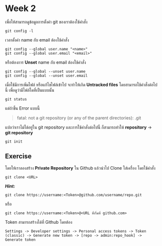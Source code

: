 # Week 2
เพื่อให้สามารถดูข้อมูลการตั้งค่า git ของเราต้องใช้คำสั่ง
```
git config -l
```
เวลาตั้งค่า name กับ email ต้องใช้คำสั่ง
```
git config --global user.name "<name>"
git config --global user.email "<email>"
```
หรือต้องการ **Unset** name กับ email ต้องใช้คำสั่ง
```
git config --global --unset user.name
git config --global --unset user.email
```
เมื่อใช้มีการเพิ่มไฟล์ หรือแก้ไขไฟล์เข้าไป จะทำให้เกิด **Untracked files** โดยสามารถใช้คำสั่งต่อไปนี้ เพื่อดูว่ามีไฟล์ใดที่เป็นแบบนั้น
```
git status
```
แต่ถ้าขึ้น Error แบบนี้
> fatal: not a git repository (or any of the parent directories): .git

แปลว่าเราไม่ได้อยู่ใน git repository และการใช้คำสั่งต่อไปนี้ ก็สามารถทำให้ **repository** -> **git repository**
```
git init
```
## Exercise
โดยให้เราลองสร้าง **Private Repository** ใน Github แล้วนำไป Clone ใส่เครื่อง โดยใช้คำสั่ง
```
git clone <URL>
```
***Hint:***
```
git clone https://username:<Token>@github.com/username/repo.git
```
หรือ
```
git clone https://username:<Token>@<URL ที่เริ่มที่ github.com>
```
Token สามารถสร้างได้ที่ Github โดยต้อง
```
Settings -> Developer settings -> Personal access tokens -> Token (classic) -> Generate new token -> [repo -> admin:repo_hook] -> Generate token
```